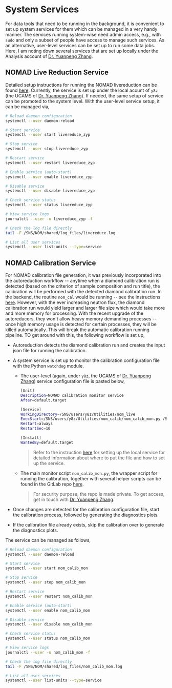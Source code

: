 System Services
===

For data tools that need to be running in the background, it is convenient to set up system services for them which can be managed in a very handy manner. The services running system-wise need admin access, e.g., with `sudo` and only a subset of people have access to manage such services. As an alternative, user-level services can be set up to run some data jobs. Here, I am noting down several services that are set up locally under the Analysis account of [Dr. Yuanpeng Zhang](https://www.ornl.gov/staff-profile/yuanpeng-zhang).

## NOMAD Live Reduction Service

Detailed setup instructions for running the NOMAD livereduction can be found [here](https://iris2020.net/2025-04-21-mantid_livered/). Currently, the service is set up under the local acount of `y8z` (the UCAMS of [Dr. Yuanpeng Zhang](https://www.ornl.gov/staff-profile/yuanpeng-zhang)). If needed, the same setup of service can be promoted to the system level. With the user-level service setup, it can be managed via,

```bash
# Reload daemon configuration
systemctl --user daemon-reload

# Start service
systemctl --user start livereduce_zyp

# Stop service
systemctl --user stop livereduce_zyp

# Restart service
systemctl --user restart livereduce_zyp

# Enable service (auto-start)
systemctl --user enable livereduce_zyp

# Disable service
systemctl --user disable livereduce_zyp

# Check service status
systemctl --user status livereduce_zyp

# View service logs
journalctl --user -u livereduce_zyp -f

# Check the log file directly
tail -F /SNS/NOM/shared/log_files/livereduce.log

# List all user services
systemctl --user list-units --type=service
```

## NOMAD Calibration Service

For NOMAD calibration file generation, it was previously incorporated into the autoreduction workflow -- anytime when a diamond calibration run is detected (based on the criterion of sample composition and run title), the calibration will be performed with the detected diamond calibration run. In the backend, the routine `nom_cal` would be running -- see the instructions [here](https://powder.ornl.gov/data_tools/nomad.html#nom-cal). However, with the ever increasing neutron flux, the diamond calibration run would yield larger and larger file size which would take more and more memory for processing. With the recent upgrade of the autoreducers, they won't allow heavy memory demanding processes -- once high memory usage is detected for certain processes, they will be killed automatically. This will break the automatic calibration running pipeline. TO get around with this, the following workflow is set up,

- Autoreduction detects the diamond calibration run and creates the input json file for running the calibration.

- A system service is set up to monitor the calibration configuration file with the Python `watchdog` module.

    - The user-level (again, under `y8z`, the UCAMS of [Dr. Yuanpeng Zhang](https://www.ornl.gov/staff-profile/yuanpeng-zhang)) service configuration file is pasted below,

        ```bash
        [Unit]
        Description=NOMAD calibration monitor service
        After=default.target

        [Service]
        WorkingDirectory=/SNS/users/y8z/Utilities/nom_live
        ExecStart=/SNS/users/y8z/Utilities/nom_calib/nom_calib_mon.py /SNS/users/y8z/NOM_Shared/CALIBRATION/cal_config.json
        Restart=always
        RestartSec=10

        [Install]
        WantedBy=default.target
        ```

        > Refer to the instruction [here](https://iris2020.net/2025-04-21-mantid_livered/) for setting up the local service for detailed information about where to put the file and how to set up the service.

    - The main monitor script `nom_calib_mon.py`, the wrapper script for running the calibration, together with several helper scripts can be found in the GitLab repo [here](https://code.ornl.gov/y8z/nom_calib_mon).

        > For security purpose, the repo is made private. To get access, get in touch with [Dr. Yuanpeng Zhang](https://www.ornl.gov/staff-profile/yuanpeng-zhang).

- Once changes are detected for the calibration configuration file, start the calibration process, followed by generating the diagnostics plots.

- If the calibration file already exists, skip the calibration over to generate the diagnostics plots.

The service can be managed as follows,

```bash
# Reload daemon configuration
systemctl --user daemon-reload

# Start service
systemctl --user start nom_calib_mon

# Stop service
systemctl --user stop nom_calib_mon

# Restart service
systemctl --user restart nom_calib_mon

# Enable service (auto-start)
systemctl --user enable nom_calib_mon

# Disable service
systemctl --user disable nom_calib_mon

# Check service status
systemctl --user status nom_calib_mon

# View service logs
journalctl --user -u nom_calib_mon -f

# Check the log file directly
tail -F /SNS/NOM/shared/log_files/nom_calib_mon.log

# List all user services
systemctl --user list-units --type=service
```